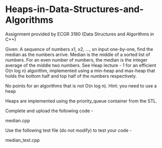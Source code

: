 # Heaps-in-Data-Structures-and-Algorithms
Assignment provided by ECGR 3180 (Data Structures and Algorithms in C++)

Given: A sequence of numbers x1, x2, ..., xn input one-by-one, find the median as the numbers arrive. Median is the middle of a sorted list of numbers. For an even number of numbers, the median is the integer average  of the middle two numbers. 
See Heap lecture - 1 for an efficient O(n log n) algorithm, implemented using a min-heap and max-heap that holds the bottom half and top half of the numbers respectively.

No points for an algorithms that is not O(n log n). Hint: you need to use a heap

Heaps are implemented using the priority_queue container from the STL. 

Complete and upload the following code - 

median.cpp 

Use the following test file (do not modify) to test your code - 

median_test.cpp 
